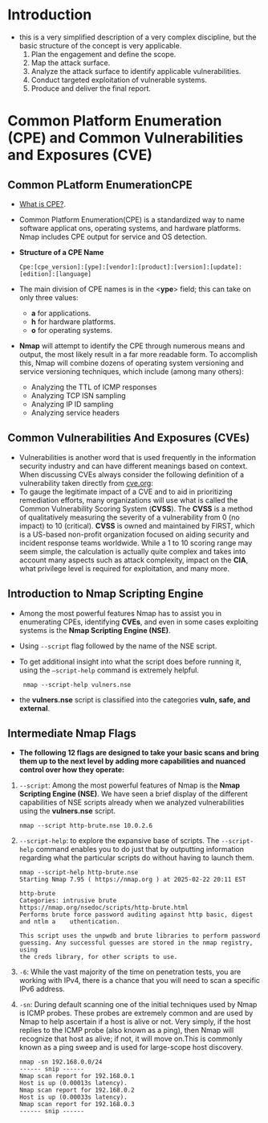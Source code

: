 # Introduction

- this is a very simplified description of a very complex discipline, but the basic structure of the concept is very applicable.
    1. Plan the engagement and define the scope.
    2. Map the attack surface.
    3. Analyze the attack surface to identify applicable vulnerabilities.
    4. Conduct targeted exploitation of vulnerable systems.
    5. Produce and deliver the final report.

# Common Platform Enumeration (CPE) and Common Vulnerabilities and Exposures (CVE)
## Common PLatform EnumerationCPE
- [What is CPE?](https://nmap.org/book/output-formats-cpe.html).
- Common Platform Enumeration(CPE) is a standardized way to name software applicat ons, operating systems, and hardware platforms. Nmap includes CPE output for service and OS detection.
- **Structure of a CPE Name**

     ```Cpe:[cpe_version]:[ype]:[vendor]:[product]:[version]:[update]:[edition]:[language]```

- The main division of CPE names is in the <**ype**> field; this can take on only three values: 
    - **a** for applications.
    - **h** for hardware platforms.
    - **o** for operating systems.

- **Nmap** will attempt to identify the CPE through numerous means and output, the most likely result in a far more readable form. To accomplish this, Nmap will combine dozens of operating system versioning and service versioning techniques, which include (among many others):
    - Analyzing the TTL of ICMP responses
    - Analyzing TCP ISN sampling
    - Analyzing IP ID sampling
    - Analyzing service headers

## Common Vulnerabilities And Exposures (CVEs)

- Vulnerabilities is another word that is used frequently in the information security industry and can have different meanings based on context. When discussing CVEs always consider the following definition of a vulnerability taken directly from [cve.org](https://www.cve.org/):
- To gauge the legitimate impact of a CVE and to aid in prioritizing remediation efforts, many organizations will use what is called the Common Vulnerability Scoring System (**CVSS**). The **CVSS** is a method of qualitatively measuring the severity of a vulnerability from 0 (no impact) to 10 (critical). **CVSS** is owned and maintained by FIRST, which is a US-based non-profit organization focused on aiding security and incident response teams worldwide. While a 1 to 10 scoring range may seem simple, the calculation is actually quite complex and takes into account many aspects such as attack complexity, impact on the **CIA**, what privilege level is required for exploitation, and many more.

## Introduction to Nmap Scripting Engine

- Among the most powerful features Nmap has to assist you in enumerating CPEs, identifying **CVEs**, and even in some cases exploiting systems is the **Nmap Scripting Engine (NSE)**.
- Using `--script` flag followed by the name of the NSE script.
- To get additional insight into what the script does before running it, using the `–script-help` command is extremely helpful.

    ```
     nmap --script-help vulners.nse
    ```
- the **vulners.nse** script is classified into the categories **vuln, safe, and external**.

## Intermediate Nmap Flags

- **The
following 12 flags are designed to take your basic scans and bring them up to the next level by adding more capabilities and nuanced control over how they operate:**

1. `--script`: Among the most powerful features of Nmap is the **Nmap Scripting Engine (NSE)**. We have seen a brief display of the different capabilities of NSE scripts already when we analyzed vulnerabilities using the **vulners.nse** script.

    ```
    nmap --script http-brute.nse 10.0.2.6
    ```

2. `--script-help`: to explore the expansive base of scripts. The `--script-help` command enables you to do just that by outputting information regarding what the particular scripts do without having to launch them.

    ```
    nmap --script-help http-brute.nse
    Starting Nmap 7.95 ( https://nmap.org ) at 2025-02-22 20:11 EST

    http-brute
    Categories: intrusive brute
    https://nmap.org/nsedoc/scripts/http-brute.html
    Performs brute force password auditing against http basic, digest and ntlm a    uthentication.

    This script uses the unpwdb and brute libraries to perform password
    guessing. Any successful guesses are stored in the nmap registry, using
    the creds library, for other scripts to use.
    ```

3. `-6`: While the vast majority of the time on penetration tests, you are working with IPv4, there is a chance that you will need to scan a specific IPv6 address.

4. `-sn`: During default scanning one of the initial techniques used by Nmap is ICMP probes. These probes are extremely common and are used by Nmap to help ascertain if a host is alive or not. Very simply, if the host replies to the ICMP probe (also known as a ping), then Nmap will recognize that host as alive; if not, it will move on.This is commonly known as a ping sweep and is used for large-scope host discovery.

    ```
    nmap -sn 192.168.0.0/24
    ------ snip ------
    Nmap scan report for 192.168.0.1
    Host is up (0.00013s latency).
    Nmap scan report for 192.168.0.2
    Host is up (0.00033s latency).
    Nmap scan report for 192.168.0.3
    ------ snip ------
    ```










